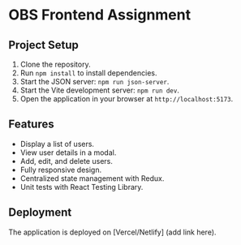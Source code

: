 # OBS Frontend Assignment

## Project Setup

1. Clone the repository.
2. Run `npm install` to install dependencies.
3. Start the JSON server: `npm run json-server`.
4. Start the Vite development server: `npm run dev`.
5. Open the application in your browser at `http://localhost:5173`.

## Features

- Display a list of users.
- View user details in a modal.
- Add, edit, and delete users.
- Fully responsive design.
- Centralized state management with Redux.
- Unit tests with React Testing Library.

## Deployment

The application is deployed on [Vercel/Netlify] (add link here).
